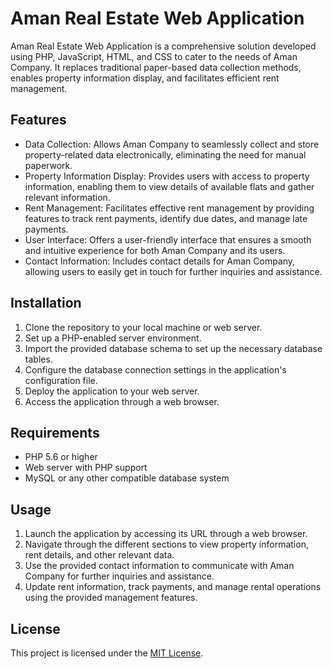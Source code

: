 # Aman Real Estate Web Application

Aman Real Estate Web Application is a comprehensive solution developed using PHP, JavaScript, HTML, and CSS to cater to the needs of Aman Company. It replaces traditional paper-based data collection methods, enables property information display, and facilitates efficient rent management.

## Features
- Data Collection: Allows Aman Company to seamlessly collect and store property-related data electronically, eliminating the need for manual paperwork.
- Property Information Display: Provides users with access to property information, enabling them to view details of available flats and gather relevant information.
- Rent Management: Facilitates effective rent management by providing features to track rent payments, identify due dates, and manage late payments.
- User Interface: Offers a user-friendly interface that ensures a smooth and intuitive experience for both Aman Company and its users.
- Contact Information: Includes contact details for Aman Company, allowing users to easily get in touch for further inquiries and assistance.

## Installation
1. Clone the repository to your local machine or web server.
2. Set up a PHP-enabled server environment.
3. Import the provided database schema to set up the necessary database tables.
4. Configure the database connection settings in the application's configuration file.
5. Deploy the application to your web server.
6. Access the application through a web browser.

## Requirements
- PHP 5.6 or higher
- Web server with PHP support
- MySQL or any other compatible database system

## Usage
1. Launch the application by accessing its URL through a web browser.
2. Navigate through the different sections to view property information, rent details, and other relevant data.
3. Use the provided contact information to communicate with Aman Company for further inquiries and assistance.
4. Update rent information, track payments, and manage rental operations using the provided management features.

## License
This project is licensed under the [MIT License](LICENSE).
